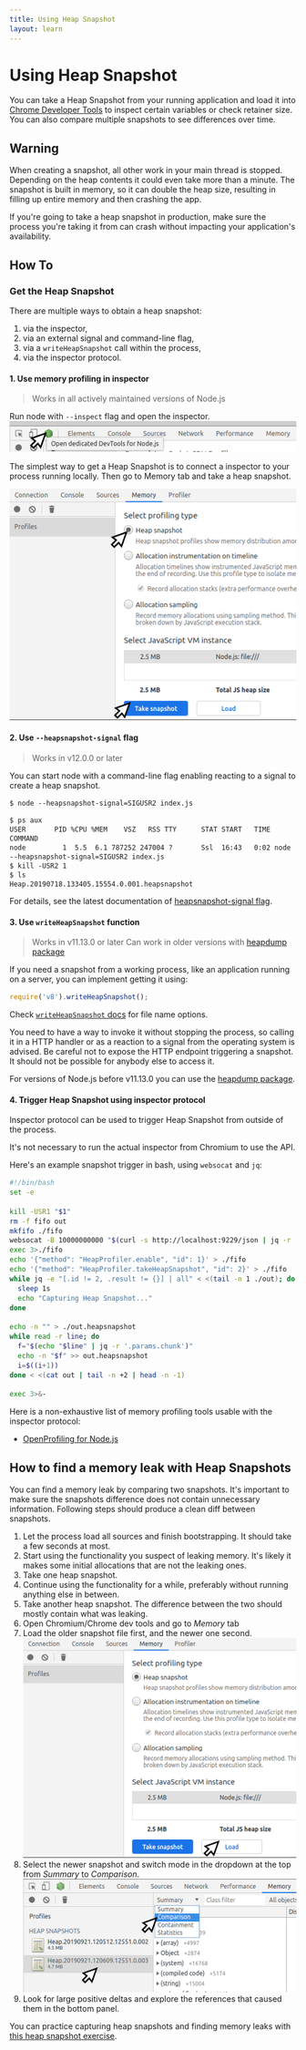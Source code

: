 ```yaml
---
title: Using Heap Snapshot
layout: learn
---
```


# Using Heap Snapshot

You can take a Heap Snapshot from your running application and load it into
[Chrome Developer Tools][] to inspect certain variables or check retainer size.
You can also compare multiple snapshots to see differences over time.

## Warning

When creating a snapshot, all other work in your main thread is stopped.
Depending on the heap contents it could even take more than a minute.
The snapshot is built in memory, so it can double the heap size, resulting
in filling up entire memory and then crashing the app.

If you're going to take a heap snapshot in production, make sure the process
you're taking it from can crash without impacting your application's
availability.

## How To

### Get the Heap Snapshot

There are multiple ways to obtain a heap snapshot:

1. via the inspector,
2. via an external signal and command-line flag,
3. via a `writeHeapSnapshot` call within the process,
4. via the inspector protocol.

#### 1. Use memory profiling in inspector

> Works in all actively maintained versions of Node.js

Run node with `--inspect` flag and open the inspector.
![open inspector][open inspector image]

The simplest way to get a Heap Snapshot is to connect a inspector to your
process running locally. Then go to Memory tab and take a heap snapshot.

![take a heap snapshot][take a heap snapshot image]

#### 2. Use `--heapsnapshot-signal` flag

> Works in v12.0.0 or later

You can start node with a command-line flag enabling reacting to a signal to
create a heap snapshot.

```
$ node --heapsnapshot-signal=SIGUSR2 index.js
```

```
$ ps aux
USER       PID %CPU %MEM    VSZ   RSS TTY      STAT START   TIME COMMAND
node         1  5.5  6.1 787252 247004 ?       Ssl  16:43   0:02 node --heapsnapshot-signal=SIGUSR2 index.js
$ kill -USR2 1
$ ls
Heap.20190718.133405.15554.0.001.heapsnapshot
```

For details, see the latest documentation of [heapsnapshot-signal flag][].

#### 3. Use `writeHeapSnapshot` function

> Works in v11.13.0 or later
> Can work in older versions with [heapdump package][]

If you need a snapshot from a working process, like an application running on a
server, you can implement getting it using:

```js
require('v8').writeHeapSnapshot();
```

Check [`writeHeapSnapshot` docs][] for file name options.

You need to have a way to invoke it without stopping the process, so calling it
in a HTTP handler or as a reaction to a signal from the operating system
is advised. Be careful not to expose the HTTP endpoint triggering a snapshot.
It should not be possible for anybody else to access it.

For versions of Node.js before v11.13.0 you can use the [heapdump package][].

#### 4. Trigger Heap Snapshot using inspector protocol

Inspector protocol can be used to trigger Heap Snapshot from outside of the
process.

It's not necessary to run the actual inspector from Chromium to use the API.

Here's an example snapshot trigger in bash, using `websocat` and `jq`:

```bash
#!/bin/bash
set -e

kill -USR1 "$1"
rm -f fifo out
mkfifo ./fifo
websocat -B 10000000000 "$(curl -s http://localhost:9229/json | jq -r '.[0].webSocketDebuggerUrl')" < ./fifo > ./out &
exec 3>./fifo
echo '{"method": "HeapProfiler.enable", "id": 1}' > ./fifo
echo '{"method": "HeapProfiler.takeHeapSnapshot", "id": 2}' > ./fifo
while jq -e "[.id != 2, .result != {}] | all" < <(tail -n 1 ./out); do
  sleep 1s
  echo "Capturing Heap Snapshot..."
done

echo -n "" > ./out.heapsnapshot
while read -r line; do
  f="$(echo "$line" | jq -r '.params.chunk')"
  echo -n "$f" >> out.heapsnapshot
  i=$((i+1))
done < <(cat out | tail -n +2 | head -n -1)

exec 3>&-
```

Here is a non-exhaustive list of memory profiling tools usable with the
inspector protocol:

- [OpenProfiling for Node.js][openprofiling]

## How to find a memory leak with Heap Snapshots

You can find a memory leak by comparing two snapshots. It's important to make
sure the snapshots difference does not contain unnecessary information.
Following steps should produce a clean diff between snapshots.

1. Let the process load all sources and finish bootstrapping. It should take a
   few seconds at most.
2. Start using the functionality you suspect of leaking memory. It's likely it
   makes some initial allocations that are not the leaking ones.
3. Take one heap snapshot.
4. Continue using the functionality for a while, preferably without running
   anything else in between.
5. Take another heap snapshot. The difference between the two should mostly
   contain what was leaking.
6. Open Chromium/Chrome dev tools and go to _Memory_ tab
7. Load the older snapshot file first, and the newer one second.
   ![Load button in tools][load button image]
8. Select the newer snapshot and switch mode in the dropdown at the top from
   _Summary_ to _Comparison_. ![Comparison dropdown][comparison image]
9. Look for large positive deltas and explore the references that caused
   them in the bottom panel.

You can practice capturing heap snapshots and finding memory leaks with [this
heap snapshot exercise][heapsnapshot exercise].

[open inspector image]: /static/images/docs/guides/diagnostics/tools.png
[take a heap snapshot image]: /static/images/docs/guides/diagnostics/snapshot.png
[heapsnapshot-signal flag]: https://nodejs.org/api/cli.html#--heapsnapshot-signalsignal
[heapdump package]: https://www.npmjs.com/package/heapdump
[`writeHeapSnapshot` docs]: https://nodejs.org/api/v8.html#v8writeheapsnapshotfilenameoptions
[openprofiling]: https://github.com/vmarchaud/openprofiling-node
[load button image]: /static/images/docs/guides/diagnostics/load-snapshot.png
[comparison image]: /static/images/docs/guides/diagnostics/compare.png
[heapsnapshot exercise]: https://github.com/naugtur/node-example-heapdump
[Chrome Developer Tools]: https://developer.chrome.com/docs/devtools/
